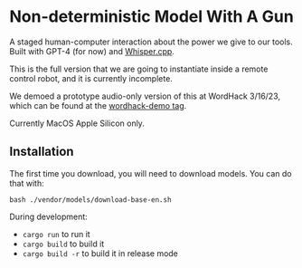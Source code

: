 # Non-deterministic Model With A Gun

A staged human-computer interaction about the power we give to our tools. Built with GPT-4 (for
now) and [Whisper.cpp](https://github.com/ggerganov/whisper.cpp).

This is the full version that we are going to instantiate inside a remote control robot, and it is
currently incomplete.

We demoed a prototype audio-only version of this at WordHack 3/16/23, which can be found at the [wordhack-demo tag](https://github.com/alexpetros/nondeterministic-model-with-a-gun/releases/tag/wordhack-demo).

Currently MacOS Apple Silicon only.

## Installation
The first time you download, you will need to download models. You can do that with:
```
bash ./vendor/models/download-base-en.sh
```

During development:
* `cargo run` to run it
* `cargo build` to build it
* `cargo build -r` to build it in release mode


